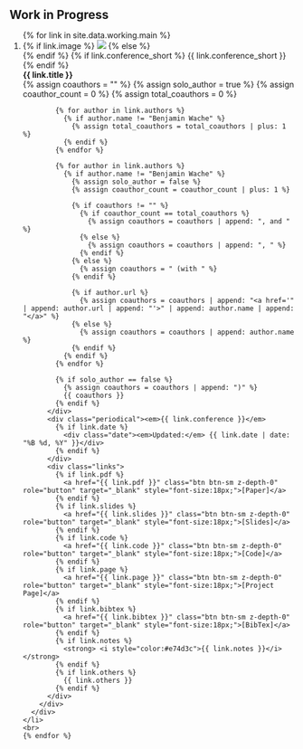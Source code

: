 <h2 id="working" style="margin: 2px 0px 15px;">Work in Progress</h2>

<div class="working">
  <ol class="bibliography">
    {% for link in site.data.working.main %}
    <li>
      <div class="pub-row">
        <div class="col-sm-3 pub-row-image">
          {% if link.image %}
            <img src="{{ link.image }}" class="teaser img-fluid z-depth-1 custom-image-size" style="object-fit: cover;">
          {% else %}
            <div style="width:300px;"></div>
          {% endif %}
          {% if link.conference_short %} 
            <abbr class="badge">{{ link.conference_short }}</abbr>
          {% endif %}
        </div>
        <div class="col-sm-9 pub-row-text">
          <div class="title" style="font-weight: bold;">{{ link.title }}</div>
          <div class="author">
            {% assign coauthors = "" %}
            {% assign solo_author = true %}
            {% assign coauthor_count = 0 %}
            {% assign total_coauthors = 0 %}
            
            {% for author in link.authors %}
              {% if author.name != "Benjamin Wache" %}
                {% assign total_coauthors = total_coauthors | plus: 1 %}
              {% endif %}
            {% endfor %}
            
            {% for author in link.authors %}
              {% if author.name != "Benjamin Wache" %}
                {% assign solo_author = false %}
                {% assign coauthor_count = coauthor_count | plus: 1 %}
                
                {% if coauthors != "" %}
                  {% if coauthor_count == total_coauthors %}
                    {% assign coauthors = coauthors | append: ", and " %}
                  {% else %}
                    {% assign coauthors = coauthors | append: ", " %}
                  {% endif %}
                {% else %}
                  {% assign coauthors = " (with " %}
                {% endif %}
                
                {% if author.url %}
                  {% assign coauthors = coauthors | append: "<a href='" | append: author.url | append: "'>" | append: author.name | append: "</a>" %}
                {% else %}
                  {% assign coauthors = coauthors | append: author.name %}
                {% endif %}
              {% endif %}
            {% endfor %}
            
            {% if solo_author == false %}
              {% assign coauthors = coauthors | append: ")" %}
              {{ coauthors }}
            {% endif %}
          </div>
          <div class="periodical"><em>{{ link.conference }}</em>
            {% if link.date %}
              <div class="date"><em>Updated:</em> {{ link.date | date: "%B %d, %Y" }}</div>
            {% endif %}
          </div>
          <div class="links">
            {% if link.pdf %} 
              <a href="{{ link.pdf }}" class="btn btn-sm z-depth-0" role="button" target="_blank" style="font-size:18px;">[Paper]</a>
            {% endif %}
            {% if link.slides %} 
              <a href="{{ link.slides }}" class="btn btn-sm z-depth-0" role="button" target="_blank" style="font-size:18px;">[Slides]</a>
            {% endif %}
            {% if link.code %} 
              <a href="{{ link.code }}" class="btn btn-sm z-depth-0" role="button" target="_blank" style="font-size:18px;">[Code]</a>
            {% endif %}
            {% if link.page %} 
              <a href="{{ link.page }}" class="btn btn-sm z-depth-0" role="button" target="_blank" style="font-size:18px;">[Project Page]</a>
            {% endif %}
            {% if link.bibtex %} 
              <a href="{{ link.bibtex }}" class="btn btn-sm z-depth-0" role="button" target="_blank" style="font-size:18px;">[BibTex]</a>
            {% endif %}
            {% if link.notes %} 
              <strong> <i style="color:#e74d3c">{{ link.notes }}</i></strong>
            {% endif %}
            {% if link.others %} 
              {{ link.others }}
            {% endif %}
          </div>
        </div>
      </div>
    </li>
    <br>
    {% endfor %}
  </ol>
</div>
